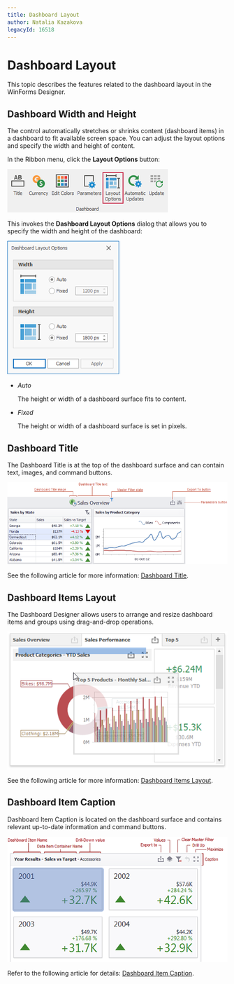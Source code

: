 ```yaml
---
title: Dashboard Layout
author: Natalia Kazakova
legacyId: 16518
---
```

# Dashboard Layout

This topic describes the features related to the dashboard layout in the WinForms Designer.

## Dashboard Width and Height

The control automatically stretches or shrinks content (dashboard items) in a dashboard to fit available screen space. You can adjust the layout options and specify the width and height of content.

In the Ribbon menu, click the **Layout Options** button:

![|layout-options-button-in-ribbon](../../images/layout-options-button-ribbon.png)

This invokes the **Dashboard Layout Options** dialog that allows you to specify the width and height of the dashboard:

![layout-options-dialog](../../images/layout-options-dialog.png)

* _Auto_

    The height or width of a dashboard surface fits to content.
* _Fixed_

    The height or width of a dashboard surface is set in pixels.

## Dashboard Title
The Dashboard Title is at the top of the dashboard surface and can contain text, images, and command buttons.

![DashboardTitleArea](../../images/img19734.png)

See the following article for more information: [Dashboard Title](dashboard-layout/dashboard-title.md).
## Dashboard Items Layout

The Dashboard Designer allows users to arrange and resize dashboard items and groups using drag-and-drop operations.

![Layout_ItemsLayoutMain](../../images/img20477.png)

See the following article for more information: [Dashboard Items Layout](dashboard-layout/dashboard-items-layout.md).
## Dashboard Item Caption
Dashboard Item Caption is located on the dashboard surface and contains relevant up-to-date information and command buttons. 

![DashboardItem_Caption](../../images/img18278.png)

Refer to the following article for details: [Dashboard Item Caption](dashboard-layout/dashboard-item-caption.md).


